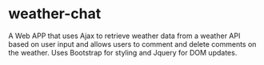 # weather-chat
A Web APP that uses Ajax to retrieve weather data from a weather API based on user input and allows users to comment and delete comments on the weather. Uses Bootstrap for styling and Jquery for DOM updates.
